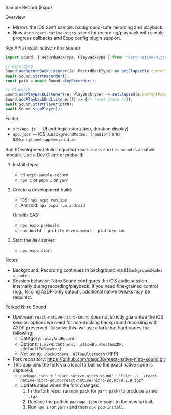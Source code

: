 Sample Record (Expo)

Overview
- Mirrors the iOS Swift sample: background-safe recording and playback.
- Now uses `react-native-nitro-sound` for recording/playback with simple progress callbacks and Expo config plugin support.

Key APIs (react-native-nitro-sound)
```ts
import Sound, { RecordBackType, PlayBackType } from 'react-native-nitro-sound';

// Recording
Sound.addRecordBackListener((e: RecordBackType) => setElapsed(e.currentPosition));
await Sound.startRecorder();
const path = await Sound.stopRecorder();

// Playback
Sound.addPlayBackListener((e: PlayBackType) => setElapsed(e.currentPosition));
Sound.addPlaybackEndListener(() => {/* reset state */});
await Sound.startPlayer(path);
await Sound.stopPlayer();
```

Folder
- `src/App.js` — UI and logic (start/stop, duration display)
- `app.json` — iOS `UIBackgroundModes: ["audio"]` and `NSMicrophoneUsageDescription`

Run (Development Build required)
`react-native-nitro-sound` is a native module. Use a Dev Client or prebuild:

1) Install deps:
   - `cd expo-sample-record`
   - `npm i` or `pnpm i` or `yarn`

2) Create a development build:
   - iOS: `npx expo run:ios`
   - Android: `npx expo run:android`

   Or with EAS:
   - `npx expo prebuild`
   - `eas build --profile development --platform ios`

3) Start the dev server:
   - `npx expo start`

Notes
- Background: Recording continues in background via `UIBackgroundModes = audio`.
- Session behavior: Nitro Sound configures the iOS audio session internally during recording/playback. If you need fine‑grained control (e.g., forcing A2DP-only output), additional native tweaks may be required.

Forked Nitro Sound
- Upstream `react-native-nitro-sound` does not strictly guarantee the iOS session options we need for non‑ducking background recording with A2DP preserved. To solve this, we use a fork that hard‑codes the following:
  - Category: `.playAndRecord`
  - Options: `[.mixWithOthers, .allowBluetoothA2DP, .defaultToSpeaker]`
  - Not using: `.duckOthers`, `.allowBluetooth` (HFP)
- Fork repository: https://github.com/daigo38/react-native-nitro-sound.git
- This app pins the fork via a local tarball so the exact native code is captured:
  - `package.json` → `"react-native-nitro-sound": "file:../../react-native-nitro-sound/react-native-nitro-sound-0.2.9.tgz"`
  - Update steps when the fork changes:
    1) In the fork repo, run `npm pack` (or `yarn pack`) to produce a new `.tgz`.
    2) Replace the path in `package.json` to point to the new tarball.
    3) Run `npm i` (or `yarn`) and then `npx pod-install`.
